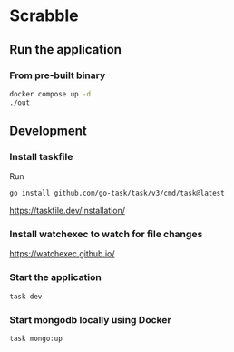 # Scrabble

## Run the application

### From pre-built binary

```bash
docker compose up -d
./out
```

## Development

### Install taskfile

Run

```bash
go install github.com/go-task/task/v3/cmd/task@latest
```

https://taskfile.dev/installation/

### Install watchexec to watch for file changes

https://watchexec.github.io/

### Start the application

```bash
task dev
```

### Start mongodb locally using Docker

```bash
task mongo:up
```
